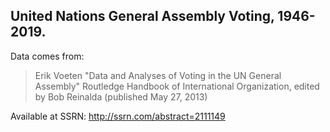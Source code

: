 ## United Nations General Assembly Voting, 1946-2019.

Data comes from:

> Erik Voeten "Data and Analyses of Voting in the UN General Assembly" Routledge Handbook of International Organization, edited by Bob Reinalda (published May 27, 2013)

Available at SSRN: http://ssrn.com/abstract=2111149
